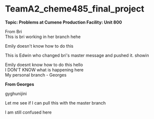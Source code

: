 # TeamA2_cheme485_final_project
**Topic: Problems at Cumene Production Facility: Unit 800**

From Bri <br>
This is bri working in her branch hehe


Emily doesn't know how to do this

This is Edwin who changed bri's master message and pushed it. showin

Emily doesnt know how to do this
hello<br>
I DON'T KNOW what is happening here <br>
My personal branch - Georges

**From Georges**

gyghunijini

Let me see if I can pull this with the master branch

I am still confused here

